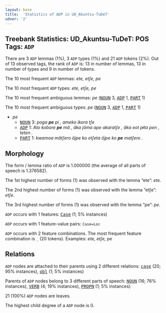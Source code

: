 ```yaml
---
layout: base
title:  'Statistics of ADP in UD_Akuntsu-TuDeT'
udver: '2'
---
```


## Treebank Statistics: UD_Akuntsu-TuDeT: POS Tags: `ADP`

There are 3 `ADP` lemmas (1%), 3 `ADP` types (1%) and 21 `ADP` tokens (2%).
Out of 13 observed tags, the rank of `ADP` is: 13 in number of lemmas, 13 in number of types and 9 in number of tokens.

The 10 most frequent `ADP` lemmas: <em>ete, etʃe, pe</em>

The 10 most frequent `ADP` types:  <em>ete, etʃe, pe</em>

The 10 most frequent ambiguous lemmas: <em>pe</em> (<tt><a href="aqz_tudet-pos-NOUN.html">NOUN</a></tt> 3, <tt><a href="aqz_tudet-pos-ADP.html">ADP</a></tt> 1, <tt><a href="aqz_tudet-pos-PART.html">PART</a></tt> 1)

The 10 most frequent ambiguous types:  <em>pe</em> (<tt><a href="aqz_tudet-pos-NOUN.html">NOUN</a></tt> 3, <tt><a href="aqz_tudet-pos-ADP.html">ADP</a></tt> 1, <tt><a href="aqz_tudet-pos-PART.html">PART</a></tt> 1)


* <em>pe</em>
  * <tt><a href="aqz_tudet-pos-NOUN.html">NOUN</a></tt> 3: <em>poga <b>pe</b> pi , ameko ikora tʃe</em>
  * <tt><a href="aqz_tudet-pos-ADP.html">ADP</a></tt> 1: <em>Ato kobore <b>pe</b> mã , ãka jõma ape akaratʃe , ãka eot pɨta pen , teten .</em>
  * <tt><a href="aqz_tudet-pos-PART.html">PART</a></tt> 1: <em>kwamoa mãtʃero õjpe ko otʃeta õjpe ko <b>pe</b> matʃero .</em>

## Morphology

The form / lemma ratio of `ADP` is 1.000000 (the average of all parts of speech is 1.376582).

The 1st highest number of forms (1) was observed with the lemma “ete”: <em>ete</em>.

The 2nd highest number of forms (1) was observed with the lemma “etʃe”: <em>etʃe</em>.

The 3rd highest number of forms (1) was observed with the lemma “pe”: <em>pe</em>.

`ADP` occurs with 1 features: <tt><a href="aqz_tudet-feat-Case.html">Case</a></tt> (1; 5% instances)

`ADP` occurs with 1 feature-value pairs: `Case=Loc`

`ADP` occurs with 2 feature combinations.
The most frequent feature combination is `_` (20 tokens).
Examples: <em>ete, etʃe, pe</em>


## Relations

`ADP` nodes are attached to their parents using 2 different relations: <tt><a href="aqz_tudet-dep-case.html">case</a></tt> (20; 95% instances), <tt><a href="aqz_tudet-dep-obl.html">obl</a></tt> (1; 5% instances)

Parents of `ADP` nodes belong to 3 different parts of speech: <tt><a href="aqz_tudet-pos-NOUN.html">NOUN</a></tt> (16; 76% instances), <tt><a href="aqz_tudet-pos-VERB.html">VERB</a></tt> (4; 19% instances), <tt><a href="aqz_tudet-pos-PROPN.html">PROPN</a></tt> (1; 5% instances)

21 (100%) `ADP` nodes are leaves.

The highest child degree of a `ADP` node is 0.

